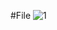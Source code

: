 #File
![1](https://github.com/aishwaryjoshi26/DevopsProjects/assets/99661517/75d8b955-dcfa-4a62-be63-b241b2fecea3)
